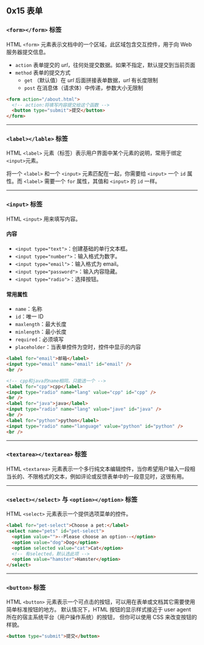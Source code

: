 ## 0x15 表单

### `<form></form>` 标签

HTML `<form>` 元素表示文档中的一个区域，此区域包含交互控件，用于向 Web 服务器提交信息。

- `action` 表单提交的 $url$，往何处提交数据。如果不指定，默认提交到当前页面
- `method` 表单的提交方式
  - `get` （默认值）在 $url$ 后面拼接表单数据，$url$ 有长度限制
  - `post` 在消息体（请求体）中传递，参数大小无限制

```html
<form action="/about.html">
  <!-- action:将填写内容提交给这个函数 -->
  <button type="submit">提交</button>
</form>
```

---

### `<label></lable>` 标签

HTML `<label>` 元素（标签）表示用户界面中某个元素的说明，常用于绑定 `<input>`元素。

将一个 `<label>` 和一个 `<input>` 元素匹配在一起，你需要给 `<input>` 一个 `id` 属性。而 `<label>` 需要一个 `for` 属性，其值和 `<input>` 的 `id` 一样。

---

### `<input>` 标签

HTML `<input>` 用来填写内容。

#### 内容

- `<input type="text">`：创建基础的单行文本框。
- `<input type="number">`：输入格式为数字。
- `<input type="email">`：输入格式为 email。
- `<input type="password">`：输入内容隐藏。
- `<input type="radio">`：选择按钮。

#### 常用属性

- `name`：名称
- `id`：唯一 ID
- `maxlength`：最大长度
- `minlength`：最小长度
- `required`：必须填写
- `placeholder`：当表单控件为空时，控件中显示的内容

```html
<label for="email">邮箱</label>
<input type="email" name="email" id="email" />
<br />

<!-- cpp和java的name相同，只能选一个 -->
<label for="cpp">cpp</label>
<input type="radio" name="lang" value="cpp" id="cpp" />
<br />
<label for="java">java</label>
<input type="radio" name="lang" value="jave" id="java" />
<br />
<label for="python">python</label>
<input type="radio" name="language" value="python" id="python" />
<br />
```

---

### `<textarea></textarea>` 标签

HTML `<textarea>` 元素表示一个多行纯文本编辑控件，当你希望用户输入一段相当长的、不限格式的文本，例如评论或反馈表单中的一段意见时，这很有用。

---

### `<select></select>` 与 `<option></option>` 标签

HTML `<select>` 元素表示一个提供选项菜单的控件。

```html
<label for="pet-select">Choose a pet:</label>
<select name="pets" id="pet-select">
  <option value="">--Please choose an option--</option>
  <option value="dog">Dog</option>
  <option selected value="cat">Cat</option>
  <!-- 有selected，默认选此项 -->
  <option value="hamster">Hamster</option>
</select>
```

---

### `<button>` 标签

HTML `<button>` 元素表示一个可点击的按钮，可以用在表单或文档其它需要使用简单标准按钮的地方。 默认情况下，HTML 按钮的显示样式接近于 user agent 所在的宿主系统平台（用户操作系统）的按钮， 但你可以使用 CSS 来改变按钮的样貌。

```html
<button type="submit">提交</button>
```

